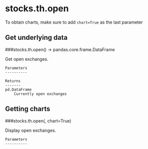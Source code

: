 # stocks.th.open

To obtain charts, make sure to add `chart=True` as the last parameter

## Get underlying data 
###stocks.th.open() -> pandas.core.frame.DataFrame

Get open exchanges.

    Parameters
    ----------

    Returns
    -------
    pd.DataFrame
        Currently open exchanges

## Getting charts 
###stocks.th.open(, chart=True)

Display open exchanges.

    Parameters
    ----------
